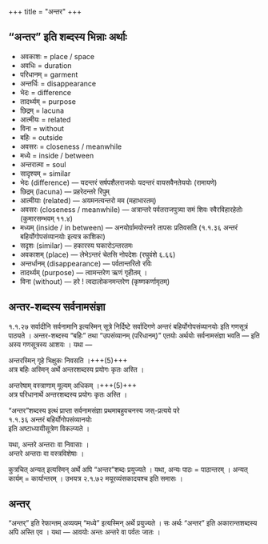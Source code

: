+++
title = "अन्तर"
+++


## “अन्तर” इति शब्दस्य भिन्नाः अर्थाः
- अवकाशः = place / space
- अवधिः = duration
- परिधानम् = garment
- अन्तर्धिः = disappearance
- भेदः = difference
- तादर्थ्यम् = purpose
- छिद्रम् = lacuna
- आत्मीयः = related
- विना = without
- बहिः = outside
- अवसरः = closeness / meanwhile
- मध्ये = inside / between
- अन्तरात्मा = soul
- सादृश्यम् = similar
- भेदः  (difference) — यदन्तरं सर्षपशैलराजयोः यदन्तरं वायसवैनतेययोः (रामायणे)
- छिद्रम् (lacuna) — प्रहरेदन्तरे रिपुम्
- आत्मीयाः (related) — अयमनत्यन्तरो मम (महाभारतम्)
- अवसरः (closeness / meanwhile) — अत्रान्तरे पर्वतराजपुत्र्या समं शिवः स्वैरविहारहेतोः (कुमारसम्भवम् ११.४)
- मध्यम् (inside / in between) — अनयोर्ग्रामयोरन्तरे तापसः प्रतिवसति (१.१.३६ अन्तरं बहिर्योगोपसंव्यानयोः इत्यत्र काशिका) 
- सदृशः (similar) — हकारस्य घकारोऽन्तरतमः 
- अवकाशम् (place) — लेभेऽन्तरं चेतसि नोपदेशः (रघुवंशे ६.६६)
- अन्तर्धानम् (disappearance) — पर्वतान्तरितो रविः
- तादर्थ्यम् (purpose) — त्वामन्तरेण ऋणं गृहीतम् ।
- विना (without) — हरे ! त्वदालोकनमन्तरेण (कृष्णकर्णामृतम्)

## अन्तर-शब्दस्य सर्वनामसंज्ञा

१.१.२७ सर्वादीनि सर्वनामानि इत्यस्मिन् सूत्रे निर्दिष्टे सर्वादिगणे अन्तरं बहिर्योगोपसंव्यानयोः इति गणसूत्रं पाठ्यते । अन्तर-शब्दस्य “बहिः” तथा “उपसंव्यानम् (परिधानम्)” एतयोः अर्थयोः सर्वनामसंज्ञा भवति — इति अस्य गणसूत्रस्य आशयः । यथा —‌

अन्तरस्मिन् गृहे भिक्षुकः निवसति ।+++(5)+++  
अत्र बहिः अस्मिन् अर्थे अन्तरशब्दस्य प्रयोगः कृतः अस्ति । 

अन्तरेषाम् वस्त्राणाम् मूल्यम् अधिकम् ।+++(5)+++  
अत्र परिधानार्थे अन्तरशब्दस्य प्रयोगः कृतः अस्ति । 

“अन्तर”शब्दस्य इत्थं प्राप्ता सर्वनामसंज्ञा प्रथमाबहुवचनस्य जस्-प्रत्यये परे  
१.१.३६ अन्तरं बहिर्योगोपसंव्यानयोः  
इति अष्टाध्यायीसूत्रेण विकल्प्यते ।  

यथा, अन्तरे अन्तराः वा निवासाः ।  
अन्तरे अन्तराः वा वस्त्रविशेषाः ।

कुत्रचित् अन्यत् इत्यस्मिन् अर्थे अपि “अन्तर”शब्दः प्रयुज्यते । यथा, अन्यः पाठः = पाठान्तरम् । अन्यत् कार्यम् = कार्यान्तरम् । उभयत्र २.१.७२ मयूरव्यंसकादयश्च इति समासः । 

## अन्तर्
“अन्तर्” इति रेफान्तम् अव्ययम् “मध्ये” इत्यस्मिन् अर्थे प्रयुज्यते । सः अर्थः “अन्तर” इति अकारान्तशब्दस्य अपि अस्ति एव । यथा  — आवयोः अन्तः अन्तरे वा पर्वतः जातः । 

